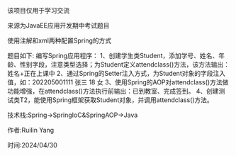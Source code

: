 该项目仅用于学习交流

来源为JavaEE应用开发期中考试题目

使用注解和xml两种配置Spring的方式

题目如下:
编写Spring应用程序：
1、创建学生类Student，添加学号、姓名、年龄、性别字段，注意类型选择；为Student定义attendclass()方法，该方法输出：姓名+正在上课中
2、通过Spring的Setter注入方式，为Student对象的字段注入值，如：202205001111 张三 18 女
3、使用Spring的AOP对attendclass()方法做功能增强，在attendclass()方法执行前输出：已到教室、完成签到。
4、创建测试类T2，能使用Spring框架获取Student对象，并调用attendclass()方法。

技术栈:Spring->SpringIoC&SpringAOP->Java

作者:Ruilin Yang

时间:2024/04/30
